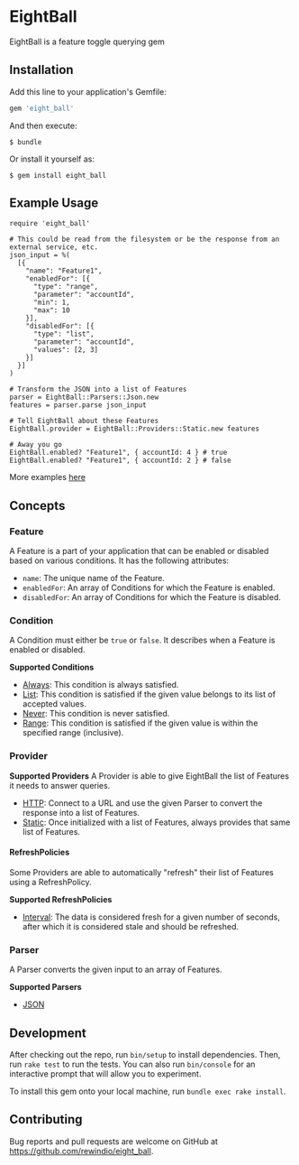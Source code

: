 # EightBall

EightBall is a feature toggle querying gem

## Installation

Add this line to your application's Gemfile:

```ruby
gem 'eight_ball'
```

And then execute:

    $ bundle

Or install it yourself as:

    $ gem install eight_ball

## Example Usage
```
require 'eight_ball'

# This could be read from the filesystem or be the response from an external service, etc.
json_input = %(
  [{
    "name": "Feature1",
    "enabledFor": [{
      "type": "range",
      "parameter": "accountId",
      "min": 1,
      "max": 10
    }],
    "disabledFor": [{
      "type": "list",
      "parameter": "accountId",
      "values": [2, 3]
    }]
  }]
)

# Transform the JSON into a list of Features
parser = EightBall::Parsers::Json.new
features = parser.parse json_input

# Tell EightBall about these Features
EightBall.provider = EightBall::Providers::Static.new features

# Away you go
EightBall.enabled? "Feature1", { accountId: 4 } # true
EightBall.enabled? "Feature1", { accountId: 2 } # false
```

More examples [here](examples)

## Concepts
### Feature
A Feature is a part of your application that can be enabled or disabled based on various conditions. It has the following attributes:
- `name`: The unique name of the Feature.
- `enabledFor`: An array of Conditions for which the Feature is enabled.
- `disabledFor`: An array of Conditions for which the Feature is disabled.

### Condition
A Condition must either be `true` or `false`. It describes when a Feature is enabled or disabled.

**Supported Conditions**
- [Always](lib/eight_ball/conditions/always.rb):  This condition is always satisfied.
- [List](lib/eight_ball/conditions/list.rb): This condition is satisfied if the given value belongs to its list of accepted values.
- [Never](lib/eight_ball/conditions/never.rb): This condition is never satisfied.
- [Range](lib/eight_ball/conditions/range.rb): This condition is satisfied if the given value is within the specified range (inclusive).

### Provider
**Supported Providers**
A Provider is able to give EightBall the list of Features it needs to answer queries.
- [HTTP](lib/eight_ball/providers/http.rb): Connect to a URL and use the given Parser to convert the response into a list of Features.
- [Static](lib/eight_ball/providers/static.rb): Once initialized with a list of Features, always provides that same list of Features.

#### RefreshPolicies
Some Providers are able to automatically "refresh" their list of Features using a RefreshPolicy.

**Supported RefreshPolicies**
- [Interval](lib/eight_ball/providers/refresh_policies/interval.rb): The data is considered fresh for a given number of seconds, after which it is considered stale and should be refreshed.

### Parser
A Parser converts the given input to an array of Features.

**Supported Parsers**
- [JSON](lib/eight_ball/parsers/json.rb)

## Development

After checking out the repo, run `bin/setup` to install dependencies. Then, run `rake test` to run the tests. You can also run `bin/console` for an interactive prompt that will allow you to experiment.

To install this gem onto your local machine, run `bundle exec rake install`.

## Contributing

Bug reports and pull requests are welcome on GitHub at https://github.com/rewindio/eight_ball.
